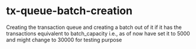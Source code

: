 # tx-queue-batch-creation

Creating the transaction queue and creating a batch out of it if it has 
the transactions equivalent to batch_capacity i.e., as of now have set it 
to 5000 and might change to 30000 for testing purpose
